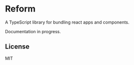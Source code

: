 # Reform

A TypeScript library for bundling react apps and components.

Documentation in progress.

## License
MIT
